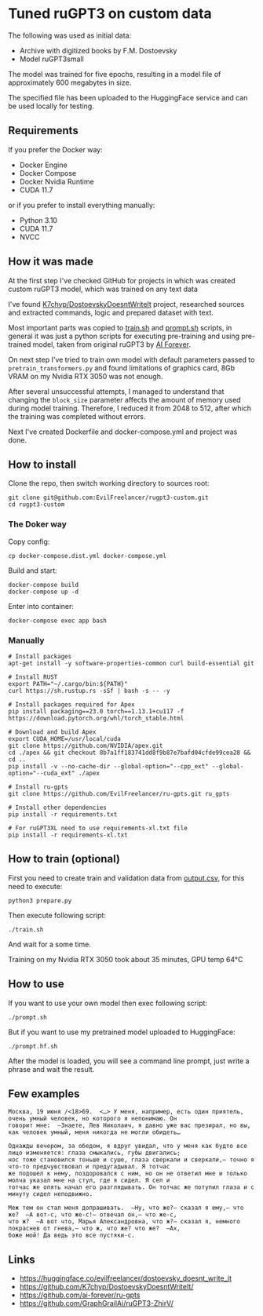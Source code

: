 # Tuned ruGPT3 on custom data

The following was used as initial data:

* Archive with digitized books by F.M. Dostoevsky
* Model ruGPT3small

The model was trained for five epochs, resulting in a model file of approximately 600 megabytes in size.

The specified file has been uploaded to the HuggingFace service and can be used locally for testing.

## Requirements

If you prefer the Docker way:

* Docker Engine
* Docker Compose
* Docker Nvidia Runtime
* CUDA 11.7

or if you prefer to install everything manually:

* Python 3.10
* CUDA 11.7
* NVCC

## How it was made

At the first step I've checked GitHub for projects in which was created custom
ruGPT3 model, which was trained on any text data

I've found [K7chyp/DostoevskyDoesntWriteIt](https://github.com/K7chyp/DostoevskyDoesntWriteIt) project, researched
sources and extracted commands, logic and prepared dataset with text.

Most important parts was copied to [train.sh](train.sh) and [prompt.sh](prompt.sh) scripts,
in general it was just a python scripts for executing pre-training and using pre-trained model, taken from original
ruGPT3 by [AI Forever](https://github.com/ai-forever/ru-gpts).

On next step I've tried to train own model with default parameters passed to `pretrain_transformers.py` and
found limitations of graphics card, 8Gb VRAM on my Nvidia RTX 3050 was not enough.

After several unsuccessful attempts, I managed to understand that changing the `block_size` parameter affects the amount
of memory used during model training. Therefore, I reduced it from 2048 to 512, after which the training was completed
without errors.

Next I've created Dockerfile and docker-compose.yml and project was done.

## How to install

Clone the repo, then switch working directory to sources root:

```shell
git clone git@github.com:EvilFreelancer/rugpt3-custom.git
cd rugpt3-custom
```

### The Doker way

Copy config:

```shell
cp docker-compose.dist.yml docker-compose.yml
```

Build and start:

```shell
docker-compose build
docker-compose up -d
```

Enter into container:

```shell
docker-compose exec app bash
```

### Manually

```shell
# Install packages
apt-get install -y software-properties-common curl build-essential git

# Install RUST
export PATH="~/.cargo/bin:${PATH}"
curl https://sh.rustup.rs -sSf | bash -s -- -y

# Install packages required for Apex
pip install packaging==23.0 torch==1.13.1+cu117 -f https://download.pytorch.org/whl/torch_stable.html

# Download and build Apex
export CUDA_HOME=/usr/local/cuda
git clone https://github.com/NVIDIA/apex.git
cd ./apex && git checkout 8b7a1ff183741dd8f9b87e7bafd04cfde99cea28 && cd ..
pip install -v --no-cache-dir --global-option="--cpp_ext" --global-option="--cuda_ext" ./apex

# Install ru-gpts
git clone https://github.com/EvilFreelancer/ru-gpts.git ru_gpts

# Install other dependencies
pip install -r requirements.txt

# For ruGPT3XL need to use requirements-xl.txt file
pip install -r requirements-xl.txt
```

## How to train (optional)

First you need to create train and validation data from [output.csv](./data/output.csv), for this need to execute:

```shell
python3 prepare.py
```

Then execute following script:

```shell
./train.sh
```

And wait for a some time.

Training on my Nvidia RTX 3050 took about 35 minutes, GPU temp 64&deg;С

## How to use

If you want to use your own model then exec following script:

```shell
./prompt.sh
```

But if you want to use my pretrained model uploaded to HuggingFace:

```shell
./prompt.hf.sh
```

After the model is loaded, you will see a command line prompt, just write a phrase and wait the result.

## Few examples

```
Москва, 19 июня /<18>69.  <…> У меня, например, есть один приятель, очень умный человек, но которого я непонимаю. Он
говорит мне:  –Знаете, Лев Николаич, я давно уже вас презирал, но вы, как человек умный, меня никогда не могли обидеть…
```

```
Однажды вечером, за обедом, я вдруг увидал, что у меня как будто все лицо изменяется: глаза смыкались, губы двигались;
нос тоже становился тоньше и суше, глаза сверкали и сверкали,– точно я что‑то предчувствовал и предугадывал. Я тотчас
же подошел к нему, поздоровался с ним, но он не ответил мне и только молча указал мне на стул, где я сидел. Я сел и
тотчас же опять начал его разглядывать. Он тотчас же потупил глаза и с минуту сидел неподвижно.
```

```
Меж тем он стал меня допрашивать.  –Ну, что же?– сказал я ему,– что же?  –А вот-с, что же-с!– отвечал он,– что же-с,
что ж?  –А вот что, Марья Александровна, что ж?– сказал я, немного покраснев от гнева,– что ж, что же? что же?  –Ах,
боже мой! Да ведь это все пустяки-с.
```

## Links

* https://huggingface.co/evilfreelancer/dostoevsky_doesnt_write_it
* https://github.com/K7chyp/DostoevskyDoesntWriteIt/
* https://github.com/ai-forever/ru-gpts
* https://github.com/GraphGrailAi/ruGPT3-ZhirV/
